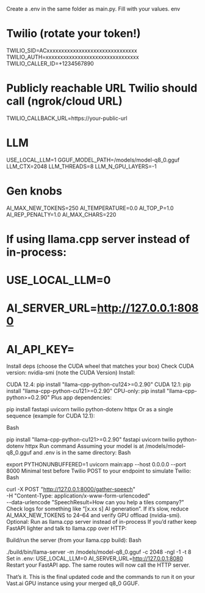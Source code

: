 
Create a .env in the same folder as main.py. Fill with your values.
env

# Twilio (rotate your token!)
TWILIO_SID=ACxxxxxxxxxxxxxxxxxxxxxxxxxxxxxxx
TWILIO_AUTH=xxxxxxxxxxxxxxxxxxxxxxxxxxxxxxxx
TWILIO_CALLER_ID=+1234567890
# Publicly reachable URL Twilio should call (ngrok/cloud URL)
TWILIO_CALLBACK_URL=https://your-public-url

# LLM
USE_LOCAL_LLM=1
GGUF_MODEL_PATH=/models/model-q8_0.gguf
LLM_CTX=2048
LLM_THREADS=8
LLM_N_GPU_LAYERS=-1

# Gen knobs
AI_MAX_NEW_TOKENS=250
AI_TEMPERATURE=0.0
AI_TOP_P=1.0
AI_REP_PENALTY=1.0
AI_MAX_CHARS=220

# If using llama.cpp server instead of in-process:
# USE_LOCAL_LLM=0
# AI_SERVER_URL=http://127.0.0.1:8080
# AI_API_KEY=
Install deps (choose the CUDA wheel that matches your box)
Check CUDA version:
nvidia-smi (note the CUDA Version)
Install:

CUDA 12.4:
pip install "llama-cpp-python-cu124>=0.2.90"
CUDA 12.1:
pip install "llama-cpp-python-cu121>=0.2.90"
CPU-only:
pip install "llama-cpp-python>=0.2.90"
Plus app dependencies:

pip install fastapi uvicorn twilio python-dotenv httpx
Or as a single sequence (example for CUDA 12.1):

Bash

pip install "llama-cpp-python-cu121>=0.2.90" fastapi uvicorn twilio python-dotenv httpx
Run command
Assuming your model is at /models/model-q8_0.gguf and .env is in the same directory:
Bash

export PYTHONUNBUFFERED=1
uvicorn main:app --host 0.0.0.0 --port 8000
Minimal test before Twilio
POST to your endpoint to simulate Twilio:
Bash

curl -X POST "http://127.0.0.1:8000/gather-speech" \
  -H "Content-Type: application/x-www-form-urlencoded" \
  --data-urlencode "SpeechResult=How can you help a tiles company?"
Check logs for something like “[x.xx s] AI generation”. If it’s slow, reduce AI_MAX_NEW_TOKENS to 24–64 and verify GPU offload (nvidia-smi).
Optional: Run as llama.cpp server instead of in-process
If you’d rather keep FastAPI lighter and talk to llama.cpp over HTTP:

Build/run the server (from your llama.cpp build):
Bash

./build/bin/llama-server -m /models/model-q8_0.gguf -c 2048 -ngl -1 -t 8
Set in .env:
USE_LOCAL_LLM=0
AI_SERVER_URL=http://127.0.0.1:8080
Restart your FastAPI app. The same routes will now call the HTTP server.

That’s it. This is the final updated code and the commands to run it on your Vast.ai GPU instance using your merged q8_0 GGUF.
